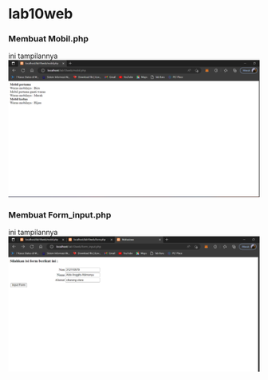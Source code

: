 # lab10web
### Membuat Mobil.php
ini tampilannya 
![img](vv/vv1.png)

### Membuat Form_input.php
ini tampilannya
![img](vv/vv2.png)